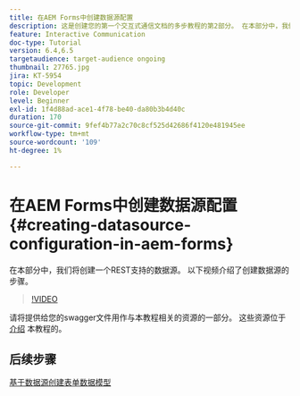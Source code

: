 ```yaml
---
title: 在AEM Forms中创建数据源配置
description: 这是创建您的第一个交互式通信文档的多步教程的第2部分。 在本部分中，我们将创建一个REST支持的数据源。  以下视频介绍了创建数据源的步骤。
feature: Interactive Communication
doc-type: Tutorial
version: 6.4,6.5
targetaudience: target-audience ongoing
thumbnail: 27765.jpg
jira: KT-5954
topic: Development
role: Developer
level: Beginner
exl-id: 1f4d88ad-ace1-4f78-be40-da80b3b4d40c
duration: 170
source-git-commit: 9fef4b77a2c70c8cf525d42686f4120e481945ee
workflow-type: tm+mt
source-wordcount: '109'
ht-degree: 1%

---
```


# 在AEM Forms中创建数据源配置{#creating-datasource-configuration-in-aem-forms}

在本部分中，我们将创建一个REST支持的数据源。  以下视频介绍了创建数据源的步骤。

>[!VIDEO](https://video.tv.adobe.com/v/27765?quality=12&learn=on)

请将提供给您的swagger文件用作与本教程相关的资源的一部分。 这些资源位于 [介绍](introduction.md) 本教程的。

## 后续步骤

[基于数据源创建表单数据模型](./create-form-data-model.md)
